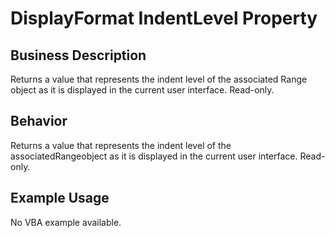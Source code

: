 # DisplayFormat IndentLevel Property

## Business Description
Returns a value that represents the indent level of the associated Range object as it is displayed in the current user interface. Read-only.

## Behavior
Returns a value that represents the indent level of the associatedRangeobject as it is displayed in the current user interface. Read-only.

## Example Usage
No VBA example available.